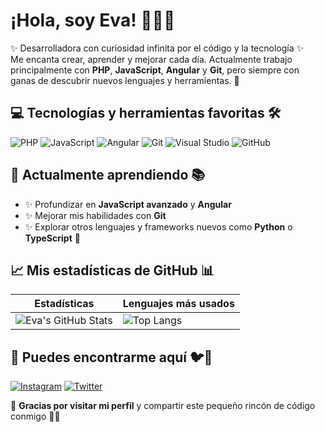 # ¡Hola, soy Eva! 👩‍💻💙

✨ Desarrolladora con curiosidad infinita por el código y la tecnología ✨  
Me encanta crear, aprender y mejorar cada día. Actualmente trabajo principalmente con **PHP**, **JavaScript**, **Angular** y **Git**, pero siempre con ganas de descubrir nuevos lenguajes y herramientas. 🚀

## 💻 Tecnologías y herramientas favoritas 🛠️

![PHP](https://img.shields.io/badge/PHP-777BB4?style=for-the-badge&logo=php&logoColor=white)
![JavaScript](https://img.shields.io/badge/JavaScript-F7DF1E?style=for-the-badge&logo=javascript&logoColor=black)
![Angular](https://img.shields.io/badge/Angular-DD0031?style=for-the-badge&logo=angular&logoColor=white)
![Git](https://img.shields.io/badge/Git-F05032?style=for-the-badge&logo=git&logoColor=white)
![Visual Studio](https://img.shields.io/badge/Visual%20Studio-5C2D91?style=for-the-badge&logo=visual-studio&logoColor=white)
![GitHub](https://img.shields.io/badge/GitHub-181717?style=for-the-badge&logo=github&logoColor=white)

## 🌱 Actualmente aprendiendo 📚

- ✨ Profundizar en **JavaScript avanzado** y **Angular**
- ✨ Mejorar mis habilidades con **Git**
- ✨ Explorar otros lenguajes y frameworks nuevos como **Python** o **TypeScript** 🌿

## 📈 Mis estadísticas de GitHub 📊

| Estadísticas | Lenguajes más usados |
| --- | --- |
| ![Eva's GitHub Stats](https://github-readme-stats.vercel.app/api?username=evaaperonaa&show_icons=true&theme=blueberry) | ![Top Langs](https://github-readme-stats.vercel.app/api/top-langs/?username=evaaperonaa&layout=compact&theme=blueberry) |

## 📱 Puedes encontrarme aquí 🐦📸

[![Instagram](https://img.shields.io/badge/@evaaperonaa-3f729b?style=for-the-badge&logo=instagram&logoColor=white)](https://www.instagram.com/evaaperonaa)
[![Twitter](https://img.shields.io/badge/@evaaperonaa-1DA1F2?style=for-the-badge&logo=twitter&logoColor=white)](https://twitter.com/evaaperonaa)

🌿 **Gracias por visitar mi perfil** y compartir este pequeño rincón de código conmigo 🌸✨
